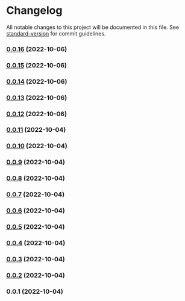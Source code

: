 # Changelog

All notable changes to this project will be documented in this file. See [standard-version](https://github.com/conventional-changelog/standard-version) for commit guidelines.

### [0.0.16](https://github.com/rikynurdiana/ssp-mweb/compare/v0.0.15...v0.0.16) (2022-10-06)

### [0.0.15](https://github.com/rikynurdiana/ssp-mweb/compare/v0.0.14...v0.0.15) (2022-10-06)

### [0.0.14](https://github.com/rikynurdiana/ssp-mweb/compare/v0.0.13...v0.0.14) (2022-10-06)

### [0.0.13](https://github.com/rikynurdiana/ssp-mweb/compare/v0.0.12...v0.0.13) (2022-10-06)

### [0.0.12](https://github.com/rikynurdiana/ssp-mweb/compare/v0.0.11...v0.0.12) (2022-10-06)

### [0.0.11](https://github.com/rikynurdiana/ssp-mweb/compare/v0.0.10...v0.0.11) (2022-10-04)

### [0.0.10](https://github.com/rikynurdiana/ssp-mweb/compare/v0.0.9...v0.0.10) (2022-10-04)

### [0.0.9](https://github.com/rikynurdiana/ssp-mweb/compare/v0.0.8...v0.0.9) (2022-10-04)

### [0.0.8](https://github.com/rikynurdiana/ssp-mweb/compare/v0.0.7...v0.0.8) (2022-10-04)

### [0.0.7](https://github.com/rikynurdiana/ssp-mweb/compare/v0.0.6...v0.0.7) (2022-10-04)

### [0.0.6](https://github.com/rikynurdiana/ssp-mweb/compare/v0.0.5...v0.0.6) (2022-10-04)

### [0.0.5](https://github.com/rikynurdiana/ssp-mweb/compare/v0.0.4...v0.0.5) (2022-10-04)

### [0.0.4](https://github.com/rikynurdiana/ssp-mweb/compare/v0.0.3...v0.0.4) (2022-10-04)

### [0.0.3](https://github.com/rikynurdiana/ssp-mweb/compare/v0.0.2...v0.0.3) (2022-10-04)

### [0.0.2](https://github.com/rikynurdiana/ssp-mweb/compare/v0.0.1...v0.0.2) (2022-10-04)

### 0.0.1 (2022-10-04)
